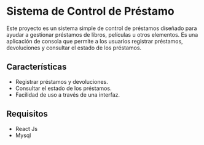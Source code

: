 # Sistema de Control de Préstamo

Este proyecto es un sistema simple de control de préstamos diseñado para ayudar a gestionar préstamos de libros, películas u otros elementos. Es una aplicación de consola que permite a los usuarios registrar préstamos, devoluciones y consultar el estado de los préstamos.

## Características

- Registrar préstamos y devoluciones.
- Consultar el estado de los préstamos.
- Facilidad de uso a través de una interfaz.

## Requisitos
- React Js
- Mysql
